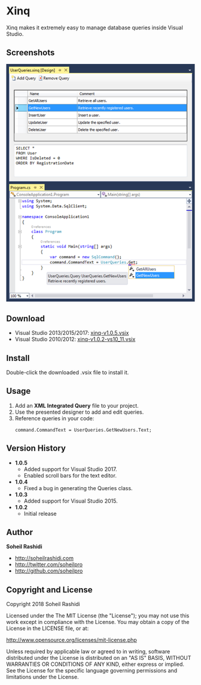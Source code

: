 # Xinq
Xinq makes it extremely easy to manage database queries inside Visual Studio.

## Screenshots
![Screenshot](Screenshot.png)

## Download

- Visual Studio 2013/2015/2017: [xinq-v1.0.5.vsix](https://github.com/soheilpro/Xinq/releases/download/v1.0.5/xinq-v1.0.5.vsix)
- Visual Studio 2010/2012: [xinq-v1.0.2-vs10_11.vsix](https://github.com/soheilpro/Xinq/releases/download/v1.0.2-vs10_11/xinq-v1.0.2-vs10_11.vsix)

## Install
Double-click the downloaded .vsix file to install it.

## Usage

1. Add an **XML Integrated Query** file to your project.
2. Use the presented designer to add and edit queries.
3. Reference queries in your code:
   ```
   command.CommandText = UserQueries.GetNewUsers.Text;
   ```

## Version History
+ **1.0.5**
  + Added support for Visual Studio 2017.
  + Enabled scroll bars for the text editor.
+ **1.0.4**
  + Fixed a bug in generating the Queries class.
+ **1.0.3**
  + Added support for Visual Studio 2015.
+ **1.0.2**
	+ Initial release

## Author
**Soheil Rashidi**

+ http://soheilrashidi.com
+ http://twitter.com/soheilpro
+ http://github.com/soheilpro

## Copyright and License
Copyright 2018 Soheil Rashidi

Licensed under the The MIT License (the "License");
you may not use this work except in compliance with the License.
You may obtain a copy of the License in the LICENSE file, or at:

http://www.opensource.org/licenses/mit-license.php

Unless required by applicable law or agreed to in writing, software
distributed under the License is distributed on an "AS IS" BASIS,
WITHOUT WARRANTIES OR CONDITIONS OF ANY KIND, either express or implied.
See the License for the specific language governing permissions and
limitations under the License.
